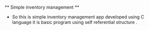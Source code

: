 ** Simple inventory management **


- So this is simple inventory management app developed using C language it is basic program using self referential structure .
